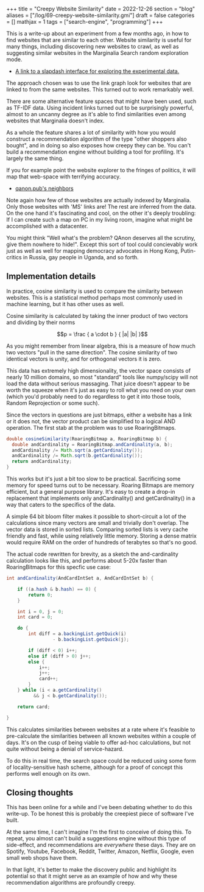 +++
title = "Creepy Website Similarity"
date = 2022-12-26
section = "blog"
aliases = ["/log/69-creepy-website-similarity.gmi"]
draft = false
categories = []
mathjax = 1
tags = ["search-engine", "programming"]
+++


This is a write-up about an experiment from a few months ago, in how to find websites that are similar to each other. Website similarity is useful for many things, including discovering new websites to crawl, as well as suggesting similar websites in the Marginalia Search random exploration mode.

* [A link to a slapdash interface for exploring the experimental data.](https://explore2.marginalia.nu/)

The approach chosen was to use the link graph look for websites that are linked to from the same websites. This turned out to work remarkably well. 

There are some alternative feature spaces that might have been used, such as TF-IDF data. Using incident links turned out to be surprisingly powerful, almost to an uncanny degree as it's able to find similarities even among websites that Marginalia doesn't index.

As a whole the feature shares a lot of similarity with how you would construct a recommendation algorithm of the type "other shoppers also bought", and in doing so also exposes how creepy they can be. You can't build a recommendation engine without building a tool for profiling. It's largely the same thing.

If you for example point the website explorer to the fringes of politics, it will map that web-space with terrifying accuracy.

* [qanon.pub's neighbors](https://explore2.marginalia.nu/search?domain=qanon.pub)

Note again how few of those websites are actually indexed by Marginalia. Only those websites with 'MS' links are! The rest are inferred from the data. On the one hand it's fascinating and cool, on the other it's deeply troubling: If I can create such a map on PC in my living room, imagine what might be accomplished with a datacenter.

You might think "Well what's the problem? QAnon deserves all the scrutiny, give them nowhere to hide!". Except this sort of tool could concievably work just as well as well for mapping democracy advocates in Hong Kong, Putin-critics in Russia, gay people in Uganda, and so forth.

## Implementation details

In practice, cosine similarity is used to compare the similarity between websites. This is a statistical method perhaps most commonly used in machine learning, but it has other uses as well. 

Cosine similarity is calculated by taking the inner product of two vectors and dividing by their norms

$$p = \frac { a \cdot b } { |a| |b| }$$


As you might remember from linear algebra, this is a measure of how much two vectors "pull in the same direction". The cosine similarity of two identical vectors is unity, and for orthogonal vectors it is zero.

This data has extremely high dimensionality, the vector space consists of nearly 10 million domains, so most "standard" tools like numpy/scipy will not load the data without serious massaging. That juice doesn't appear to be worth the squeeze when it's just as easy to roll what you need on your own (which you'd probably need to do regardless to get it into those tools, Random Reprojection or some such). 

Since the vectors in questions are just bitmaps, either a website has a link or it does not, the vector product can be simplified to a logical AND operation. The first stab at the problem was to use RoaringBitmaps.

```java
double cosineSimilarity(RoaringBitmap a, RoaringBitmap b) {
  double andCardinality = RoaringBitmap.andCardinality(a, b);
  andCardinality /= Math.sqrt(a.getCardinality());
  andCardinality /= Math.sqrt(b.getCardinality());
  return andCardinality;
}
```

This works but it's just a bit too slow to be practical. Sacrificing some memory for speed turns out to be necessary. Roaring Bitmaps are memory efficient, but a general purpose library. It's easy to create a drop-in replacement that implements only andCardinality() and getCardinality() in a way that caters to the specifics of the data. 

A simple 64 bit bloom filter makes it possible to short-circuit a lot of the calculations since many vectors are small and trivially don't overlap. The vector data is stored in sorted lists. Comparing sorted lists is very cache friendly and fast, while using relatively little memory. Storing a dense matrix would require RAM on the order of hundreds of terabytes so that's no good.

The actual code rewritten for brevity, as a sketch the and-cardinality calculation looks like this, and performs about 5-20x faster than RoaringBitmaps for this specfic use case:

```java
int andCardinality(AndCardIntSet a, AndCardIntSet b) {

    if ((a.hash & b.hash) == 0) {
        return 0;
    }

    int i = 0, j = 0;
    int card = 0;

    do {
        int diff = a.backingList.getQuick(i) 
                 - b.backingList.getQuick(j);

        if (diff < 0) i++;
        else if (diff > 0) j++;
        else {
            i++;
            j++;
            card++;
        }
    } while (i < a.getCardinality() 
          && j < b.getCardinality());

    return card;

}

```

This calculates similarities between websites at a rate where it's feasible to pre-calculate the similarities between all known websites within a couple of days. It's on the cusp of being viable to offer ad-hoc calculations, but not quite without being a denial of service-hazard. 

To do this in real time, the search space could be reduced using some form of locality-sensitive hash scheme, although for a proof of concept this performs well enough on its own. 

## Closing thoughts

This has been online for a while and I've been debating whether to do this write-up. To be honest this is probably the creepiest piece of software I've built.  

At the same time, I can't imagine I'm the first to conceive of doing this. To repeat, you almost can't build a suggestions engine without this type of side-effect, and recommendations are *everywhere* these days. They are on Spotify, Youtube, Facebook, Reddit, Twitter, Amazon, Netflix, Google, even small web shops have them. 

In that light, it's better to make the discovery public and highlight its potential so that it might serve as an example of how and why these recommendation algorithms are profoundly creepy. 

